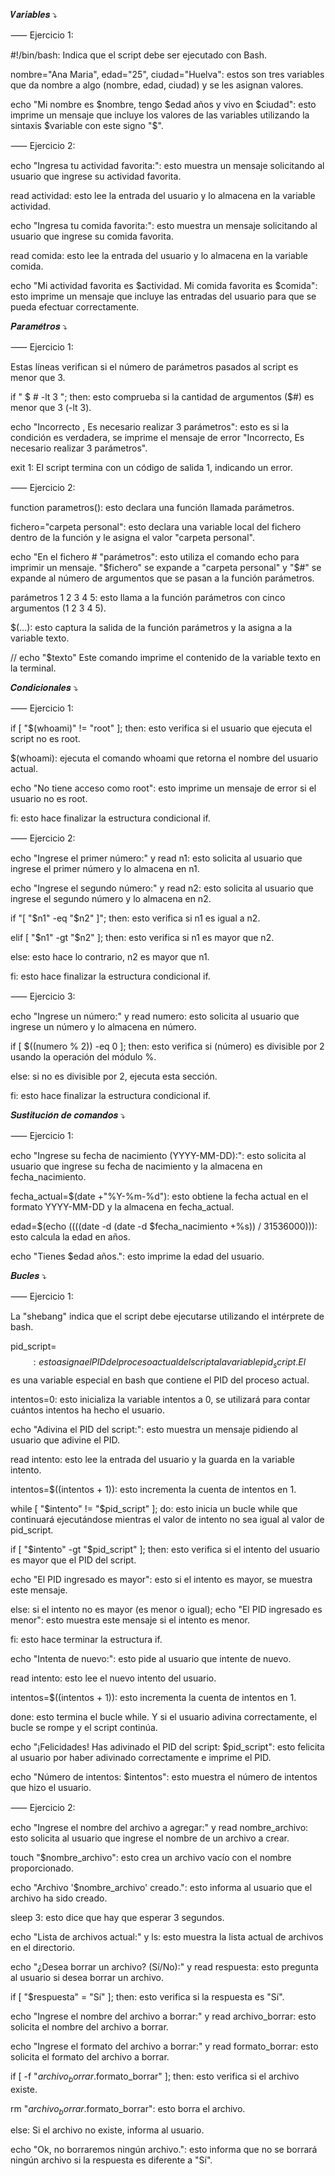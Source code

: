 𝑽𝒂𝒓𝒊𝒂𝒃𝒍𝒆𝒔 ⤵

⸺ Ejercicio 1:

#!/bin/bash: Indica que el script debe ser ejecutado con Bash.

nombre="Ana Maria", edad="25", ciudad="Huelva": estos son tres variables que da nombre a algo (nombre, edad, ciudad) y se les asignan valores.

echo "Mi nombre es $nombre, tengo $edad años y vivo en $ciudad": esto imprime un mensaje que incluye los valores de las variables utilizando la sintaxis $variable con este signo "$".

⸺ Ejercicio 2:

echo "Ingresa tu actividad favorita:": esto muestra un mensaje solicitando al usuario que ingrese su actividad favorita.

read actividad: esto lee la entrada del usuario y lo almacena en la variable actividad.

echo "Ingresa tu comida favorita:": esto muestra un mensaje solicitando al usuario que ingrese su comida favorita.

read comida: esto lee la entrada del usuario y lo almacena en la variable comida.

echo "Mi actividad favorita es $actividad. Mi comida favorita es $comida": esto imprime un mensaje que incluye las entradas del usuario para que se pueda efectuar correctamente.

𝑷𝒂𝒓𝒂𝒎𝒆́𝒕𝒓𝒐𝒔 ⤵

⸺ Ejercicio 1:

Estas líneas verifican si el número de parámetros pasados al script es menor que 3.

if " $ # -lt 3 "; then: esto comprueba si la cantidad de argumentos ($#) es menor que 3 (-lt 3). 

echo "Incorrecto , Es necesario realizar 3 parámetros": esto es si la condición es verdadera, se imprime el mensaje de error "Incorrecto, Es necesario realizar 3 parámetros". 

exit 1: El script termina con un código de salida 1, indicando un error.

⸺ Ejercicio 2:

function parametros(): esto declara una función llamada parámetros.

fichero="carpeta personal": esto declara una variable local del fichero dentro de la función y le asigna el valor "carpeta personal".

echo "En el fichero # "parámetros": esto utiliza el comando echo para imprimir un mensaje. "$fichero" se expande a "carpeta personal" y "$#" se expande al número de argumentos que se pasan a la función parámetros.

parámetros 1 2 3 4 5: esto llama a la función parámetros con cinco argumentos (1 2 3 4 5).

$(...): esto captura la salida de la función parámetros y la asigna a la variable texto.

// echo "$texto" Este comando imprime el contenido de la variable texto en la terminal.

𝑪𝒐𝒏𝒅𝒊𝒄𝒊𝒐𝒏𝒂𝒍𝒆𝒔 ⤵

⸺ Ejercicio 1:

if [ "$(whoami)" != "root" ]; then: esto verifica si el usuario que ejecuta el script no es root.

$(whoami): ejecuta el comando whoami que retorna el nombre del usuario actual.

echo "No tiene acceso como root": esto imprime un mensaje de error si el usuario no es root.

fi: esto hace finalizar la estructura condicional if.

⸺ Ejercicio 2:

echo "Ingrese el primer número:" y read n1: esto solicita al usuario que ingrese el primer número y lo almacena en n1.

echo "Ingrese el segundo número:" y read n2: esto solicita al usuario que ingrese el segundo número y lo almacena en n2.

if "[ "$n1" -eq "$n2" ]"; then: esto verifica si n1 es igual a n2. 

elif [ "$n1" -gt "$n2" ]; then: esto verifica si n1 es mayor que n2. 

else: esto hace lo contrario, n2 es mayor que n1. 

fi: esto hace finalizar la estructura condicional if.

⸺ Ejercicio 3:

echo "Ingrese un número:" y read numero: esto solicita al usuario que ingrese un número y lo almacena en número.

if [ $((numero % 2)) -eq 0 ]; then: esto verifica si (número) es divisible por 2 usando la operación del módulo %.

else: si no es divisible por 2, ejecuta esta sección. 

fi: esto hace finalizar la estructura condicional if.

𝑺𝒖𝒔𝒕𝒊𝒕𝒖𝒄𝒊𝒐́𝒏 𝒅𝒆 𝒄𝒐𝒎𝒂𝒏𝒅𝒐𝒔 ⤵

⸺ Ejercicio 1:

echo "Ingrese su fecha de nacimiento (YYYY-MM-DD):": esto solicita al usuario que ingrese su fecha de nacimiento y la almacena en fecha_nacimiento.

fecha_actual=$(date +"%Y-%m-%d"): esto obtiene la fecha actual en el formato YYYY-MM-DD y la almacena en fecha_actual.

edad=$(echo $((($(date -d 
(date -d $fecha_nacimiento +%s)) / 31536000))): esto calcula la edad en años.

echo "Tienes $edad años.": esto imprime la edad del usuario.

𝑩𝒖𝒄𝒍𝒆𝒔 ⤵

⸺ Ejercicio 1:

La "shebang" indica que el script debe ejecutarse utilizando el intérprete de bash.

pid_script=$$: esto asigna el PID del proceso actual del script a la variable pid_script. El $$ es una variable especial en bash que contiene el PID del proceso actual.

intentos=0: esto inicializa la variable intentos a 0, se utilizará para contar cuántos intentos ha hecho el usuario.

echo "Adivina el PID del script:": esto muestra un mensaje pidiendo al usuario que adivine el PID.

read intento: esto lee la entrada del usuario y la guarda en la variable intento.

intentos=$((intentos + 1)): esto incrementa la cuenta de intentos en 1.

while [ "$intento" != "$pid_script" ]; do: esto inicia un bucle while que continuará ejecutándose mientras el valor de intento no sea igual al valor de pid_script.

if [ "$intento" -gt "$pid_script" ]; then: esto verifica si el intento del usuario es mayor que el PID del script.

echo "El PID ingresado es mayor": esto si el intento es mayor, se muestra este mensaje.

else: si el intento no es mayor (es menor o igual); echo "El PID ingresado es menor": esto muestra este mensaje si el intento es menor.

fi: esto hace terminar la estructura if.

echo "Intenta de nuevo:": esto pide al usuario que intente de nuevo. 

read intento: esto lee el nuevo intento del usuario.

intentos=$((intentos + 1)): esto incrementa la cuenta de intentos en 1.

done: esto termina el bucle while. Y si el usuario adivina correctamente, el bucle se rompe y el script continúa.

echo "¡Felicidades! Has adivinado el PID del script: $pid_script": esto felicita al usuario por haber adivinado correctamente e imprime el PID.

echo "Número de intentos: $intentos": esto muestra el número de intentos que hizo el usuario.

⸺ Ejercicio 2:

echo "Ingrese el nombre del archivo a agregar:" y read nombre_archivo: esto solicita al usuario que ingrese el nombre de un archivo a crear.

touch "$nombre_archivo": esto crea un archivo vacío con el nombre proporcionado.

echo "Archivo '$nombre_archivo' creado.": esto informa al usuario que el archivo ha sido creado.

sleep 3: esto dice que hay que esperar 3 segundos.

echo "Lista de archivos actual:" y ls: esto muestra la lista actual de archivos en el directorio.

echo "¿Desea borrar un archivo? (Sí/No):" y read respuesta: esto pregunta al usuario si desea borrar un archivo.

if [ "$respuesta" = "Sí" ]; then: esto verifica si la respuesta es "Sí".

echo "Ingrese el nombre del archivo a borrar:" y read archivo_borrar: esto solicita el nombre del archivo a borrar.

echo "Ingrese el formato del archivo a borrar:" y read formato_borrar: esto solicita el formato del archivo a borrar.

if [ -f "$archivo_borrar.$formato_borrar" ]; then: esto verifica si el archivo existe.

rm "$archivo_borrar.$formato_borrar": esto borra el archivo.

else: Si el archivo no existe, informa al usuario.

echo "Ok, no borraremos ningún archivo.": esto informa que no se borrará ningún archivo si la respuesta es diferente a "Sí".
